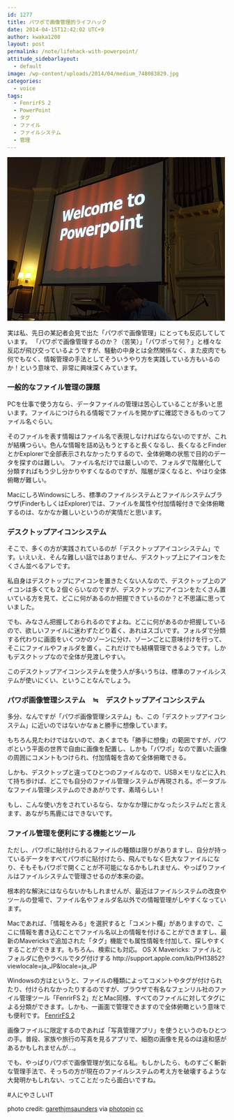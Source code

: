 ```yaml
---
id: 1277
title: パワポで画像管理的ライフハック
date: 2014-04-15T12:42:02 UTC+9
author: kwaka1208
layout: post
permalink: /note/lifehack-with-powerpoint/
attitude_sidebarlayout:
  - default
image: /wp-content/uploads/2014/04/medium_748083829.jpg
categories:
  - voice
tags:
  - FenrirFS 2
  - PowerPoint
  - タグ
  - ファイル
  - ファイルシステム
  - 管理
---
```

![Power Point](/assets/images/2014/04/medium_748083829.jpg)
<p>実は私、先日の某記者会見で出た「パワポで画像管理」にとっても反応してしています。
「パワポで画像管理するのか？（苦笑）」「パワポって何？」と様々な反応が飛び交っているようですが、騒動の中身とは全然関係なく、また皮肉でも何でもなく、情報管理の手法としてそういうやり方を実践している方もいるのか！という意味で、非常に興味深くみています。</p>

### 一般的なファイル管理の課題
PCを仕事で使う方なら、データファイルの管理は苦心していることが多いと思います。ファイルにつけられる情報でファイルを開かずに確認できるものってファイル名ぐらい。

<p>そのファイルを表す情報はファイル名で表現しなければならないのですが、これが結構つらい。色んな情報を詰め込もうとすると長くなるし、長くなるとFinderとかExplorerで全部表示されなかったりするので、全体俯瞰の状態で目的のデータを探すのは難しい。
ファイル名だけでは厳しいので、フォルダで階層化して分類すればもう少し分かりやすくなるのですが、階層が深くなると、やはり全体俯瞰が難しい。</p>
MacにしろWindowsにしろ、標準のファイルシステムとファイルシステムブラウザ(FinderもしくはExplorer)では、ファイルを属性や付加情報付きで全体俯瞰するのは、なかなか難しいというのが実情だと思います。

### デスクトップアイコンシステム
そこで、多くの方が実践されているのが「デスクトップアイコンシステム」です。いえいえ、そんな難しい話ではありません、デスクトップ上にアイコンをたくさん並べるアレです。

私自身はデスクトップにアイコンを置きたくない人なので、デスクトップ上のアイコンは多くても２個ぐらいなのですが、デスクトップにアイコンをたくさん置いている方を見て、どこに何があるのか把握できているのか？と不思議に思っていました。

でも、みなさん把握しておられるのですよね。どこに何があるのか把握しているので、欲しいファイルに迷わずたどり着く、あれはスゴいです。フォルダで分類する代わりに画面をいくつかのゾーンに分け、ゾーンごとに意味付けを行って、そこにファイルやフォルダを置く。これだけでも結構管理できるようです。しかもデスクトップなので全体が見渡しやすい。

このデスクトップアイコンシステムを使う人が多いうちは、標準のファイルシステムが使いにくい、ということなんでしょう。

### パワポ画像管理システム　≒　デスクトップアイコンシステム
多分、なんですが「パワポ画像管理システム」も、この「デスクトップアイコシステム」に近いのではないかなぁと勝手に想像しています。

もちろん見たわけではないので、あくまでも「勝手に想像」の範囲ですが、パワポという平面の世界で自由に画像を配置し、しかも「パワポ」なので置いた画像の周囲にコメントもつけられ、付加情報を含めて全体俯瞰できる。

しかも、デスクトップと違ってひとつのファイルなので、USBメモリなどに入れて持ち歩けば、どこでも自分のファイル管理システムが再現される。ポータブルなファイル管理システムのできあがりです、素晴らしい！

もし、こんな使い方をされているなら、なかなか理にかなったシステムだと言えます、あながち馬鹿にはできないです。

### ファイル管理を便利にする機能とツール
ただし、パワポに貼付けられるファイルの種類は限りがありますし、自分が持っているデータをすべてパワポに貼付けたら、飛んでもなく巨大なファイルになり、そもそもパワポで開くことが不可能になるかもしれません、やっぱりファイルはファイルシステムで管理させるのが本来の姿。

根本的な解決にはならないかもしれませんが、最近はファイルシステムの改良やツールの登場で、ファイル名やフォルダ名以外での情報管理がしやすくなっています。

<p>Macであれば、「情報をみる」を選択すると「コメント欄」がありますので、ここに情報を書き込むことでファイル名以上の情報を付けることができますし、最新のMavericksで追加された「タグ」機能でも属性情報を付加して、探しやすくすることができます。もちろん、検索にも対応。
OS X Mavericks: ファイルとフォルダに色やラベルでタグ付けする
http://support.apple.com/kb/PH13852?viewlocale=ja_JP&locale=ja_JP</p>
<p>Windowsの方はというと、ファイルの種類によってコメントやタグが付けられたり、付けられなかったりするのですが、ブラウザで有名なフェンリル社のファイル管理ツール「FenrirFS 2」だとMac同様、すべてのファイルに対してタグによる分類ができます。しかも、一画面で管理できますので全体俯瞰という意味でも便利です。
<a href="http://www.fenrir-inc.com/jp/fenrirfs/
">FenrirFS 2</a></p>
画像ファイルに限定するのであれば「写真管理アプリ」を使うというのもひとつの手。普段、家族や旅行の写真を見るアプリで、細胞の画像を見るのは違和感があるかもしれませんが...。

でも、やっぱりパワポで画像管理が気になる私。もしかしたら、ものすごく斬新な管理手法で、そっちの方が現在のファイルシステムの考え方を破壊するような大発明かもしれない、ってことだったら面白いですね。


#人にやさしいIT

photo credit: [garethjmsaunders](http://www.flickr.com/photos/garethjmsaunders/748083829/) via [photopin](http://photopin.com) [cc](http://creativecommons.org/licenses/by-sa/2.0/)